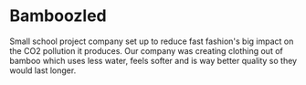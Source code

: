 # Bamboozled
Small school project company set up to reduce fast fashion's big impact on the CO2 pollution it produces. Our company was creating clothing out of bamboo which uses less water, feels softer and is way better quality so they would last longer.
